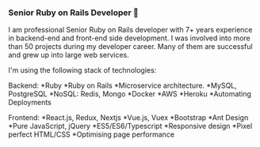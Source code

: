 ### Senior Ruby on Rails Developer 👋

<!--
**dreamcoder75/dreamcoder75** is a ✨ _special_ ✨ repository because its `README.md` (this file) appears on your GitHub profile.

Here are some ideas to get you started:

- 🔭 I’m currently working on ...
- 🌱 I’m currently learning ...
- 👯 I’m looking to collaborate on ...
- 🤔 I’m looking for help with ...
- 💬 Ask me about ...
- 📫 How to reach me: ...
- 😄 Pronouns: ...
- ⚡ Fun fact: ...
-->
I am professional Senior Ruby on Rails developer with 7+ years experience in backend-end and
front-end side development. I was involved into more than 50 projects during my developer career.
Many of them are successful and grew up into large web services.

I'm using the following stack of technologies:

Backend:
*Ruby
*Ruby on Rails
*Microservice architecture.
*MySQL, PostgreSQL
*NoSQL: Redis, Mongo
*Docker
*AWS
*Heroku
*Automating Deployments

Frontend:
*React.js, Redux, Nextjs
*Vue.js, Vuex
*Bootstrap
*Ant Design
*Pure JavaScript, jQuery
*ES5/ES6/Typescript
*Responsive design
*Pixel perfect HTML/CSS
*Optimising page performance


